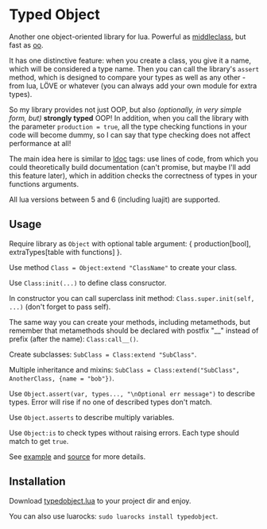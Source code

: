 # Typed Object

Another one object-oriented library for lua. Powerful as [middleclass][], but
fast as [oo][].

It has one distinctive feature: when you create a class, you
give it a name, which will be considered a type name. Then you can call the
library's `assert` method, which is designed to compare your types as well as
any other - from lua, LÖVE or whatever (you can always add your own module for
extra types).

So my library provides not just OOP, but also _(optionally, in very simple form,
but)_ **strongly typed** OOP! In addition, when you call the library with the
parameter `production = true`, all the type checking functions in your code will
become dummy, so I can say that type checking does not affect performance at
all!

The main idea here is similar to [ldoc][] tags: use lines of code, from which
you could theoretically build documentation (can't promise, but maybe I'll add
this feature later), which in addition checks the correctness of types in your
functions arguments.

All lua versions between 5 and 6 (including luajit) are supported.

## Usage

Require library as `Object` with optional table argument:
{ production[bool], extraTypes[table with functions] }.

Use method `Class = Object:extend "ClassName"` to create your class.

Use `Class:init(...)` to define class consructor.

In constructor you can call superclass init method:
`Class.super.init(self, ...)` (don't forget to pass self).

The same way you can create your methods, including metamethods, but remember
that metamethods should be declared with postfix "__" instead of prefix
(after the name): `Class:call__()`.

Create subclasses: `SubClass = Class:extend "SubClass"`.

Multiple inheritance and mixins:
`SubClass = Class:extend("SubClass", AnotherClass, {name = "bob"})`.

Use `Object.assert(var, types..., "\nOptional err message")` to describe types.
Error will rise if no one of described types don't match.

Use `Object.asserts` to describe multiply variables.

Use `Object:is` to check types without raising errors. Each type should match
to get `true`.

See [example](example.lua) and [source](typedobject.lua) for more details.

## Installation

Download [typedobject.lua](typedobject.lua) to your project dir and enjoy.

You can also use luarocks: `sudo luarocks install typedobject`.

[middleclass]: https://github.com/kikito/middleclass
[oo]: https://github.com/limadm/lua-oo
[ldoc]: https://stevedonovan.github.io/ldoc/manual/doc.md.html
